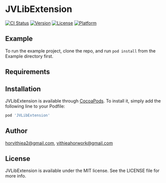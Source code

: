 # JVLibExtension

[![CI Status](https://img.shields.io/travis/horvithiea2@gmail.com/JVLibExtension.svg?style=flat)](https://travis-ci.org/horvithiea2@gmail.com/JVLibExtension)
[![Version](https://img.shields.io/cocoapods/v/JVLibExtension.svg?style=flat)](https://cocoapods.org/pods/JVLibExtension)
[![License](https://img.shields.io/cocoapods/l/JVLibExtension.svg?style=flat)](https://cocoapods.org/pods/JVLibExtension)
[![Platform](https://img.shields.io/cocoapods/p/JVLibExtension.svg?style=flat)](https://cocoapods.org/pods/JVLibExtension)

## Example

To run the example project, clone the repo, and run `pod install` from the Example directory first.

## Requirements

## Installation

JVLibExtension is available through [CocoaPods](https://cocoapods.org). To install
it, simply add the following line to your Podfile:

```ruby
pod 'JVLibExtension'
```

## Author

horvithiea2@gmail.com, vithieahorwork@gmail.com

## License

JVLibExtension is available under the MIT license. See the LICENSE file for more info.
